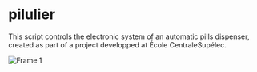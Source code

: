 # pilulier
This script controls the electronic system of an automatic pills dispenser, created as part of a project developped at École CentraleSupélec.

![Frame 1](https://user-images.githubusercontent.com/117582978/216813309-9a4e8da5-24b4-4e25-bae2-f5908929478a.png)
